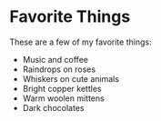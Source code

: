 # Favorite Things

These are a few of my favorite things:

- Music and coffee
- Raindrops on roses
- Whiskers on cute animals
- Bright copper kettles
- Warm woolen mittens
- Dark chocolates